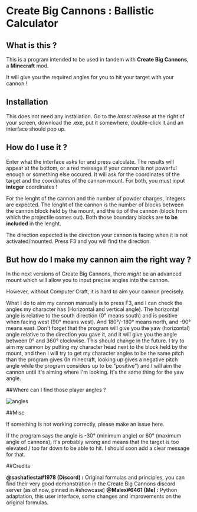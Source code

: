 # Create Big Cannons : Ballistic Calculator
## What is this ?

This is a program intended to be used in tandem with **Create Big Cannons**, a **Minecraft** mod.

It will give you the required angles for you to hit your target with your cannon !

## Installation

This does not need any installation.
Go to the *latest release* at the right of your screen, download the .exe, put it somewhere, double-click it and an interface should pop up.

## How do I use it ?

Enter what the interface asks for and press calculate. The results will appear at the bottom, or a red message if your cannon is not powerful enough or something else occured.
It will ask for the coordinates of the target and the coordinates of the cannon mount. For both, you must input **integer** coordinates !

For the lenght of the cannon and the number of powder charges, integers are expected. 
The lenght of the cannon is the number of blocks between the cannon block held by the mount, and the tip of the cannon (block from which the projectile comes out). Both those boundary blocks are **to be included** in the lenght.

The direction expected is the direction your cannon is facing when it is not activated/mounted. Press F3 and you will find the direction.

## But how do I make my cannon aim the right way ?

In the next versions of Create Big Cannons, there *might* be an advanced mount which will allow you to input precise angles into the cannon.

However, without Computer Craft, it is hard to aim your cannon precisely.

What I do to aim my cannon manually is to press F3, and I can check the angles my character has (Horizontal and vertical angle).
The horizontal angle is relative to the south direction (0° means south) and is positive when facing west (90° means west). And 180°/-180° means north, and -90° means east.
Don't forget that the program will give you the yaw (horizontal) angle relative to the direction you gave it, and it will give you the angle between 0° and 360° clockwise. This should change in the future.
I try to aim my cannon by putting my character head next to the block held by the mount, and then I will try to get my character angles to be the same pitch than the program gives (In minecraft, looking up gives a negative pitch angle while the program considers up to be "positive") and I will aim the cannon until it's aiming where I'm looking. It's the same thing for the yaw angle.

##Where can I find those player angles ?

![angles](https://user-images.githubusercontent.com/96785178/236646396-8c34bdc7-cfea-48ee-acf8-0a54e753ecd0.png)

##Misc

If something is not working correctly, please make an issue here.

If the program says the angle is -30° (minimum angle) or 60° (maximum angle of cannons), it's probably wrong and means that the target is too elevated / too far down to be able to hit. I should soon add a clear message for that.

##Credits

**@sashafiesta#1978 (Discord) :** Original formulas and principles, you can find their very good demonstration in the Create Big Cannons discord server (as of now, pinned in #showcase)
**@Malex#6461 (Me) :** Python adaptation, this user interface, some changes and improvements on the original formulas.
